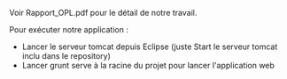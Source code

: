 Voir Rapport_OPL.pdf pour le détail de notre travail.

Pour exécuter notre application : 

- Lancer le serveur tomcat depuis Eclipse (juste Start le serveur tomcat inclu dans le repository)
- Lancer grunt serve à la racine du projet pour lancer l'application web

